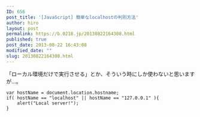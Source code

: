 ```yaml
---
ID: 656
post_title: '[JavaScript] 簡単なlocalhostの判別方法'
author: hiro
layout: post
permalink: https://b.0218.jp/20130822164308.html
published: true
post_date: 2013-08-22 16:43:08
modified_date: ""
slug: 20130822164308.html
---
```

「ローカル環境だけで実行させる」とか、そういう時にしか使わないと思いますが…。
<!--more-->
<pre class="language-javascript"><code>var hostName = document.location.hostname;
if( hostName == "localhost" || hostName == "127.0.0.1" ){
    alert("Local server!");
}</code></pre>